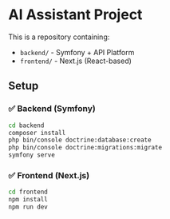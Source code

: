 # AI Assistant Project

This is a repository containing:

- `backend/` - Symfony + API Platform
- `frontend/` - Next.js (React-based)

## Setup

### ✅ Backend (Symfony)

```bash
cd backend
composer install
php bin/console doctrine:database:create
php bin/console doctrine:migrations:migrate
symfony serve
```

### ✅ Frontend (Next.js)

```bash
cd frontend
npm install
npm run dev
```

